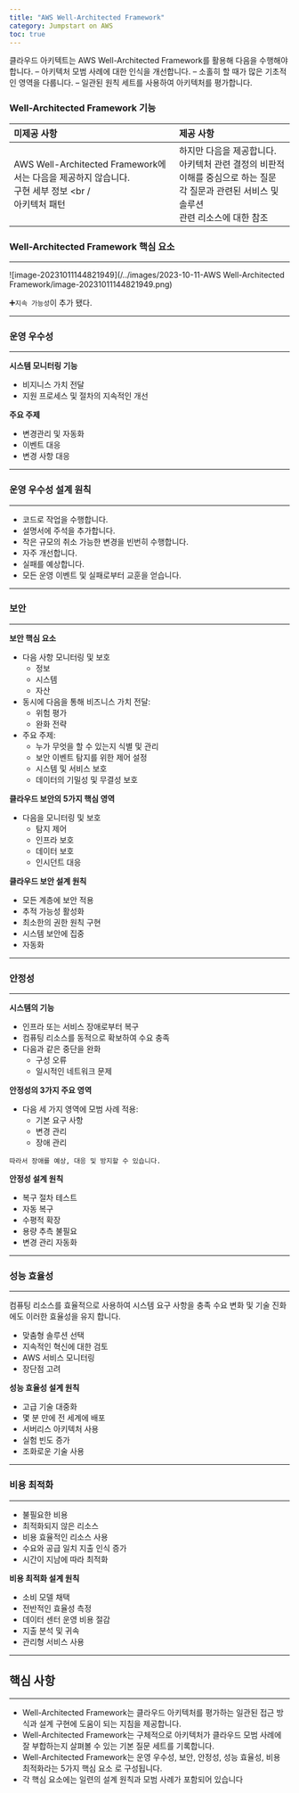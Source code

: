 ```yaml
---
title: "AWS Well-Architected Framework"
category: Jumpstart on AWS
toc: true
---
```


클라우드 아키텍트는 AWS Well-Architected Framework를 활용해 다음을 수행해야 합니다. – 아키텍처 모범 사례에 대한 인식을 개선합니다. – 소홀히 할 때가 많은 기초적인 영역을 다룹니다. – 일관된 원칙 세트를 사용하여 아키텍처를 평가합니다.

### Well-Architected Framework 기능


| **미제공 사항**                                              | **제공 사항**                                                |
| :----------------------------------------------------------- | :----------------------------------------------------------- |
| AWS Well-Architected Framework에서는 다음을 제공하지 않습니다. <br /> 구현 세부 정보 <br /<br /> 아키텍처 패턴 | 하지만 다음을 제공합니다. <br /> 아키텍처 관련 결정의 비판적 이해를 중심으로 하는 질문 <br /> 각 질문과 관련된 서비스 및 솔루션 <br /> 관련 리소스에 대한 참조 |

### Well-Architected Framework 핵심 요소

---

![image-20231011144821949](/../images/2023-10-11-AWS Well-Architected Framework/image-20231011144821949.png)

➕`지속 가능성`이 추가 됐다.

---

### 운영 우수성

---

**시스템 모니터링 기능**

- 비지니스 가치 전달
- 지원 프로세스 및 절차의 지속적인 개선

**주요 주제**

- 변경관리 및 자동화
- 이벤트 대응
- 변경 사항 대응

---

### 운영 우수성 설계 원칙

---

- 코드로 작업을 수행합니다. 
-  설명서에 주석을 추가합니다. 
-  작은 규모의 취소 가능한 변경을 빈번히 수행합니다. 
-  자주 개선합니다. 
-  실패를 예상합니다. 
-  모든 운영 이벤트 및 실패로부터 교훈을 얻습니다.

---

### 보안

---

**보안 핵심 요소**

- 다음 사항 모니터링 및 보호
  -  정보 
  - 시스템 
  - 자산 
- 동시에 다음을 통해 비즈니스 가치 전달: 
  - 위험 평가 
  - 완화 전략 
- 주요 주제: 
  - 누가 무엇을 할 수 있는지 식별 및 관리 
  - 보안 이벤트 탐지를 위한 제어 설정 
  - 시스템 및 서비스 보호 
  - 데이터의 기밀성 및 무결성 보호

**클라우드 보안의 5가지 핵심 영역**

- 다음을 모니터링 및 보호 
  - 탐지 제어 
  -  인프라 보호 
  - 데이터 보호 
  - 인시던트 대응

**클라우드 보안 설계 원칙**

- 모든 계층에 보안 적용 
- 추적 가능성 활성화 
- 최소한의 권한 원칙 구현 
- 시스템 보안에 집중 
- 자동화

---

### 안정성

---

**시스템의 기능**

- 인프라 또는 서비스 장애로부터 복구 
- 컴퓨팅 리소스를 동적으로 확보하여 수요 충족 
- 다음과 같은 중단을 완화 
  - 구성 오류 
  - 일시적인 네트워크 문제

**안정성의 3가지 주요 영역**

- 다음 세 가지 영역에 모범 사례 적용: 
  - 기본 요구 사항 
  - 변경 관리 
  - 장애 관리 

`따라서 장애를 예상, 대응 및 방지할 수 있습니다.`

**안정성 설계 원칙**

- 복구 절차 테스트 
- 자동 복구 
- 수평적 확장 
- 용량 추측 불필요 
- 변경 관리 자동화

---

### 성능 효율성

---

 컴퓨팅 리소스를 효율적으로 사용하여 시스템 요구 사항을 충족 
 수요 변화 및 기술 진화에도 이러한 효율성을 유지 합니다.

 - 맞춤형 솔루션 선택
 - 지속적인 혁신에 대한 검토
 -  AWS 서비스 모니터링 
 - 장단점 고려

**성능 효율성 설계 원칙**

- 고급 기술 대중화 
-  몇 분 만에 전 세계에 배포 
- 서버리스 아키텍처 사용 
- 실험 빈도 증가 
- 조화로운 기술 사용

---

### 비용 최적화

---

- 불필요한 비용 
- 최적화되지 않은 리소스
- 비용 효율적인 리소스 사용  
- 수요와 공급 일치  지출 인식 증가  
- 시간이 지남에 따라 최적화

**비용 최적화 설계 원칙**

- 소비 모델 채택 
- 전반적인 효율성 측정
-  데이터 센터 운영 비용 절감 
- 지출 분석 및 귀속 
- 관리형 서비스 사용

---

## 핵심 사항

---

- Well-Architected Framework는 클라우드 아키텍처를 평가하는 일관된 접근 방식과 설계 구현에 도움이 되는 지침을 제공합니다.
-  Well-Architected Framework는 구체적으로 아키텍처가 클라우드 모범 사례에 잘 부합하는지 살펴볼 수 있는 기본 질문 세트를 기록합니다. 
- Well-Architected Framework는 운영 우수성, 보안,  안정성, 성능 효율성, 비용 최적화라는 5가지 핵심 요소 로 구성됩니다. 
- 각 핵심 요소에는 일련의 설계 원칙과 모범 사례가 포함되어 있습니다